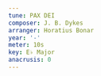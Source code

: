 ```yaml
---
tune: PAX DEI
composer: J. B. Dykes
arranger: Horatius Bonar
year: '-'
meter: 10s
key: E♭ Major
anacrusis: 0
---
```

